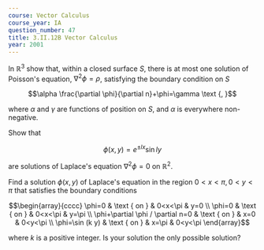 ```yaml
---
course: Vector Calculus
course_year: IA
question_number: 47
title: 3.II.12B Vector Calculus
year: 2001
---
```



In $\mathbb{R}^{3}$ show that, within a closed surface $S$, there is at most one solution of Poisson's equation, $\nabla^{2} \phi=\rho$, satisfying the boundary condition on $S$

$$\alpha \frac{\partial \phi}{\partial n}+\phi=\gamma \text {, }$$

where $\alpha$ and $\gamma$ are functions of position on $S$, and $\alpha$ is everywhere non-negative.

Show that

$$\phi(x, y)=e^{\pm l x} \sin l y$$

are solutions of Laplace's equation $\nabla^{2} \phi=0$ on $\mathbb{R}^{2}$.

Find a solution $\phi(x, y)$ of Laplace's equation in the region $0<x<\pi, 0<y<\pi$ that satisfies the boundary conditions

$$\begin{array}{cccc}
\phi=0 & \text { on } & 0<x<\pi & y=0 \\
\phi=0 & \text { on } & 0<x<\pi & y=\pi \\
\phi+\partial \phi / \partial n=0 & \text { on } & x=0 & 0<y<\pi \\
\phi=\sin (k y) & \text { on } & x=\pi & 0<y<\pi
\end{array}$$

where $k$ is a positive integer. Is your solution the only possible solution?